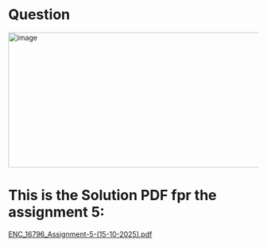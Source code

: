 # Question

<img width="710" height="272" alt="image" src="https://github.com/user-attachments/assets/4f0f33a4-2a3d-46a6-8b83-3311febdf195" />

# This is the Solution PDF fpr the assignment 5:

[ENC_16796_Assignment-5-(15-10-2025).pdf](https://github.com/user-attachments/files/23260714/ENC_16796_Assignment-5-.15-10-2025.pdf)
